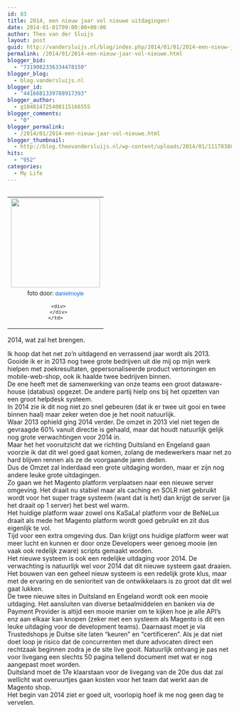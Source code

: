 ```yaml
---
id: 83
title: 2014, een nieuw jaar vol nieuwe uitdagingen!
date: 2014-01-01T09:00:00+00:00
author: Theo van der Sluijs
layout: post
guid: http://vandersluijs.nl/blog/index.php/2014/01/01/2014-een-nieuw-jaar-vol-nieuwe/
permalink: /2014/01/2014-een-nieuw-jaar-vol-nieuwe.html
blogger_bid:
  - "7319082336334478150"
blogger_blog:
  - blog.vandersluijs.nl
blogger_id:
  - "4416681339788917393"
blogger_author:
  - g104814725400115166555
blogger_comments:
  - "0"
blogger_permalink:
  - /2014/01/2014-een-nieuw-jaar-vol-nieuwe.html
blogger_thumbnail:
  - http://blog.theovandersluijs.nl/wp-content/uploads/2014/01/11178388835_b7d56ea6c9_m.jpg
hits:
  - "952"
categories:
  - My Life
---
```

<table cellpadding="0" cellspacing="0" style="float: left; margin-right: 1em;">
  <tr>
    <td style="text-align: center;">
      <a href=https://vandersluijs.resultants-e.nl/2014/01/11178388835_b7d56ea6c9_m.jpg" style="clear: left; margin-bottom: 1em; margin-left: auto; margin-right: auto;"><img border="0" src=https://vandersluijs.resultants-e.nl/2014/01/11178388835_b7d56ea6c9_m.jpg" height="200" width="200" /></a>
    </td>
  </tr>
  
  <tr>
    <td style="font-size: 13px; text-align: center;">
      foto door:&nbsp;<a href="http://www.flickr.com/photos/danmoyle/" style="background-color: #fefefe; color: #0063dc; font-family: Arial, Helvetica, sans-serif; font-size: 12px; line-height: 18px; text-align: left; text-decoration: none;">danielmoyle</a></p> 
      
      <div>
      </div>
    </td>
  </tr>
</table>

2014, wat zal het brengen.

<div>
</div>

<div>
  Ik hoop dat het net zo&#8217;n uitdagend en verrassend jaar wordt als 2013.
</div>

<div>
</div>

<div>
  Gooide ik er in 2013 nog twee grote bedrijven uit die mij op mijn werk hielpen met zoekresultaten, gepersonaliseerde product vertoningen en mobile-web-shop, ook ik haalde twee bedrijven binnen.
</div>

<div>
</div>

<div>
  De ene heeft met de samenwerking van onze teams een groot dataware-house (databus) opgezet. De andere partij hielp ons bij het opzetten van een groot helpdesk systeem.
</div>

<div>
</div>

<div>
  In 2014 zie ik dit nog niet zo snel gebeuren (dat ik er twee uit gooi en twee binnen haal) maar zeker weten doe je het nooit natuurlijk.<br /><!--more-->Waar 2013 ophield ging 2014 verder. De omzet in 2013 viel niet tegen de gevraagde 60% vanuit directie is gehaald, maar dat houdt natuurlijk gelijk nog grote verwachtingen voor 2014 in.
</div>

<div>
</div>

<div>
  Maar het het vooruitzicht dat we richting Duitsland en Engeland gaan voorzie ik dat dit wel goed gaat komen, zolang de medewerkers maar net zo hard blijven rennen als ze de voorgaande jaren deden.
</div>

<div>
</div>

<div>
  Dus de Omzet zal inderdaad een grote uitdaging worden, maar er zijn nog andere leuke grote uitdagingen.
</div>

<div>
</div>

<div>
  Zo gaan we het Magento platform verplaatsen naar een nieuwe server omgeving. Het draait nu stabiel maar als caching en SOLR niet gebruikt wordt voor het super trage systeem (want dat is het) dan krijgt de server (ja het draait op 1 server) het best wel warm.
</div>

<div>
</div>

<div>
  Het huidige platform waar zowel ons KaSaLa! platform voor de BeNeLux draait als mede het Magento platform wordt goed gebruikt en zit dus eigenlijk te vol.
</div>

<div>
</div>

<div>
  Tijd voor een extra omgeving dus. Dan krijgt ons huidige platform weer wat meer lucht en kunnen er door onze Developers weer genoeg mooie (en vaak ook redelijk zware) scripts gemaakt worden.
</div>

<div>
</div>

<div>
  Het nieuwe systeem is ook een redelijke uitdaging voor 2014. De verwachting is natuurlijk wel voor 2014 dat dit nieuwe systeem gaat draaien. Het bouwen van een geheel nieuw systeem is een redelijk grote klus, maar met de ervaring en de senioriteit van de ontwikkelaars is zo groot dat dit wel gaat lukken.
</div>

<div>
</div>

<div>
  De twee nieuwe sites in Duitsland en Engeland wordt ook een mooie uitdaging. Het aansluiten van diverse betaalmiddelen en banken via de Payment Provider is altijd een mooie manier om te kijken hoe je alle API&#8217;s enz aan elkaar kan knopen (zeker met een systeem als Magento is dit een leuke uitdaging voor de development teams). Daarnaast moet je via Trustedshops je Duitse site laten &#8220;keuren&#8221; en &#8220;certificeren&#8221;. Als je dat niet doet loop je risico dat de concurrenten met dure advocaten direct een rechtzaak beginnen zodra je de site live gooit. Natuurlijk ontvang je pas net voor livegang een slechts 50 pagina tellend document met wat er nog aangepast moet worden.&nbsp;
</div>

<div>
</div>

<div>
  Duitsland moet de 17e klaarstaan voor de livegang van de 20e dus dat zal wellicht wat overuurtjes gaan kosten voor het team dat werkt aan de Magento shop.&nbsp;
</div>

<div>
</div>

<div>
  Het begin van 2014 ziet er goed uit, voorlopig hoef ik me nog geen dag te vervelen.
</div>